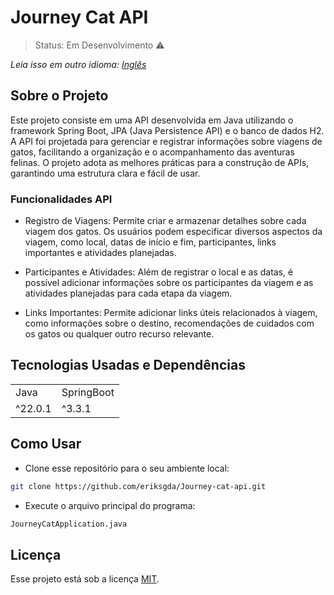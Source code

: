 <h1>Journey Cat API</h1>

> Status: Em Desenvolvimento ⚠️

_Leia isso em outro idioma:_
[_Inglês_](../README.md)

## Sobre o Projeto

Este projeto consiste em uma API desenvolvida em Java utilizando o framework Spring Boot, JPA (Java Persistence API) e o banco de dados H2. A API foi projetada para gerenciar e registrar informações sobre viagens de gatos, facilitando a organização e o acompanhamento das aventuras felinas. O projeto adota as melhores práticas para a construção de APIs, garantindo uma estrutura clara e fácil de usar. 

### Funcionalidades API

- Registro de Viagens: Permite criar e armazenar detalhes sobre cada viagem dos gatos. Os usuários podem especificar diversos aspectos da viagem, como local, datas de início e fim, participantes, links importantes e atividades planejadas.

- Participantes e Atividades: Além de registrar o local e as datas, é possível adicionar informações sobre os participantes da viagem e as atividades planejadas para cada etapa da viagem.

- Links Importantes: Permite adicionar links úteis relacionados à viagem, como informações sobre o destino, recomendações de cuidados com os gatos ou qualquer outro recurso relevante.

## Tecnologias Usadas e Dependências

<table>
  <tr>
    <td>Java</td>
    <td>SpringBoot</td>
  </tr>
  <tr>
    <td>^22.0.1</td>
    <td>^3.3.1</td>
  </tr>
</table>

## Como Usar

- Clone esse repositório para o seu ambiente local:

```bash
git clone https://github.com/eriksgda/Journey-cat-api.git
```

- Execute o arquivo principal do programa:

```bash
JourneyCatApplication.java
```

## Licença

Esse projeto está sob a licença [MIT](./../LICENSE).
